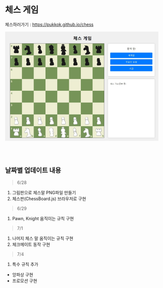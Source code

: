 # 체스 게임

체스하러가기 : https://pukkok.github.io/chess

<img src='public/extra/main.JPG'>

<br><br>
## 날짜별 업데이트 내용
<BlockQuote>6/28</BlockQuote>
 
1. 그림판으로 체스말 PNG파일 만들기
2. 체스판(ChessBoard.js) 브라우저로 구현

<BlockQuote>6/29</BlockQuote>

1. Pawn, Knight 움직이는 규칙 구현

<BlockQuote>7/1</BlockQuote>

1. 나머지 체스 말 움직이는 규칙 구현
2. 체크메이트 동작 구현

<BlockQuote>7/4</BlockQuote>

1. 특수 규칙 추가
 - 앙파상 구현
 - 프로모션 구현

